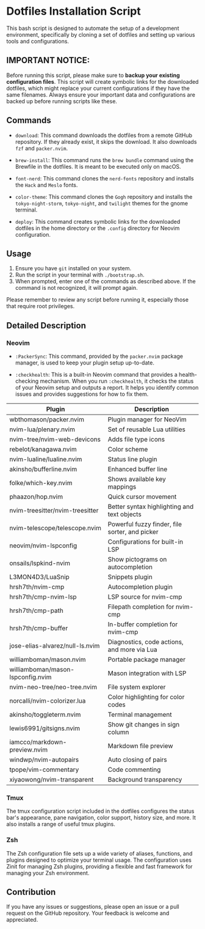 # Dotfiles Installation Script

This bash script is designed to automate the setup of a development environment,
specifically by cloning a set of dotfiles and setting up various tools and configurations.

## IMPORTANT NOTICE:

Before running this script, please make sure to **backup your existing configuration files**.
This script will create symbolic links for the downloaded dotfiles, which might replace your current configurations if they have the same filenames.
Always ensure your important data and configurations are backed up before running scripts like these.

## Commands

- `download`: This command downloads the dotfiles from a remote GitHub repository. If they already exist, it skips the download. It also downloads `fzf` and `packer.nvim`.

- `brew-install`: This command runs the `brew bundle` command using the Brewfile in the dotfiles. It is meant to be executed only on macOS.

- `font-nerd`: This command clones the `nerd-fonts` repository and installs the `Hack` and `Meslo` fonts.

- `color-theme`: This command clones the `Gogh` repository and installs the `tokyo-night-storm`, `tokyo-night`, and `twilight` themes for the gnome terminal.

- `deploy`: This command creates symbolic links for the downloaded dotfiles in the home directory or the `.config` directory for Neovim configuration.

## Usage

1. Ensure you have `git` installed on your system.
2. Run the script in your terminal with `./bootstrap.sh`.
3. When prompted, enter one of the commands as described above. If the command is not recognized, it will prompt again.

Please remember to review any script before running it, especially those that require root privileges.

## Detailed Description

### Neovim

- `:PackerSync`: This command, provided by the `packer.nvim` package manager, is used to keep your plugin setup up-to-date.

- `:checkhealth`: This is a built-in Neovim command that provides a health-checking mechanism. When you run `:checkhealth`, it checks the status of your Neovim setup and outputs a report. It helps you identify common issues and provides suggestions for how to fix them.

| Plugin                            | Description                                    |
| --------------------------------- | ---------------------------------------------- |
| wbthomason/packer.nvim            | Plugin manager for NeoVim                      |
| nvim-lua/plenary.nvim             | Set of reusable Lua utilities                  |
| nvim-tree/nvim-web-devicons       | Adds file type icons                           |
| rebelot/kanagawa.nvim             | Color scheme                                   |
| nvim-lualine/lualine.nvim         | Status line plugin                             |
| akinsho/bufferline.nvim           | Enhanced buffer line                           |
| folke/which-key.nvim              | Shows available key mappings                   |
| phaazon/hop.nvim                  | Quick cursor movement                          |
| nvim-treesitter/nvim-treesitter   | Better syntax highlighting and text objects    |
| nvim-telescope/telescope.nvim     | Powerful fuzzy finder, file sorter, and picker |
| neovim/nvim-lspconfig             | Configurations for built-in LSP                |
| onsails/lspkind-nvim              | Show pictograms on autocompletion              |
| L3MON4D3/LuaSnip                  | Snippets plugin                                |
| hrsh7th/nvim-cmp                  | Autocompletion plugin                          |
| hrsh7th/cmp-nvim-lsp              | LSP source for nvim-cmp                        |
| hrsh7th/cmp-path                  | Filepath completion for nvim-cmp               |
| hrsh7th/cmp-buffer                | In-buffer completion for nvim-cmp              |
| jose-elias-alvarez/null-ls.nvim   | Diagnostics, code actions, and more via Lua    |
| williamboman/mason.nvim           | Portable package manager                       |
| williamboman/mason-lspconfig.nvim | Mason integration with LSP                     |
| nvim-neo-tree/neo-tree.nvim       | File system explorer                           |
| norcalli/nvim-colorizer.lua       | Color highlighting for color codes             |
| akinsho/toggleterm.nvim           | Terminal management                            |
| lewis6991/gitsigns.nvim           | Show git changes in sign column                |
| iamcco/markdown-preview.nvim      | Markdown file preview                          |
| windwp/nvim-autopairs             | Auto closing of pairs                          |
| tpope/vim-commentary              | Code commenting                                |
| xiyaowong/nvim-transparent        | Background transparency                        |

### Tmux

The tmux configuration script included in the dotfiles configures the status bar's appearance, pane navigation, color support, history size, and more.
It also installs a range of useful tmux plugins.

### Zsh

The Zsh configuration file sets up a wide variety of aliases, functions, and plugins designed to optimize your terminal usage.
The configuration uses Zinit for managing Zsh plugins, providing a flexible and fast framework for managing your Zsh environment.

## Contribution

If you have any issues or suggestions, please open an issue or a pull request on the GitHub repository. Your feedback is welcome and appreciated.
